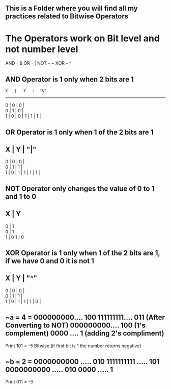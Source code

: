 ## This is a Folder where you will find all my practices related to Bitwise Operators


# The Operators work on Bit level and not number level

AND     - &
OR      - |
NOT     - ~
XOR     - ^

AND Operator is 1 only when 2 bits are 1
----------------------------------------

    X   |   Y   |  "&"
------------------------
   0    |   0   |   0  |   
   0    |   1   |   0  |                                                               
   1    |   0   |   0  |
   1    |   1   |   1  |


OR Operator is 1 only when 1 of the 2 bits are 1
-------------------------------------------------

X   |    Y   |    "|"
------------------------
0    |   0   |   0  |   
0    |   1   |   1  |                                                               
1    |   0   |   1  |
1    |   1   |   1  |

NOT Operator only changes the value of 0 to 1 and 1 to 0
---------------------------------------------------------

 X   |   Y
------------------------
0    |   1   
0    |   1                                                              
1    |   0
1    |   0

XOR Operator is 1 only when 1 of the 2 bits are 1, if we have 0 and 0  it is not 1
-------------------------------------------------

X   |    Y   |    "^"
------------------------
0    |   0   |   0  |   
0    |   1   |   1  |                                                               
1    |   0   |   1  |
1    |   1   |   0  |

~a = 4 = 000000000.... 100
         111111111.... 011  (After Converting to NOT)
         000000000.... 100  (1's complement)
         0000     ....   1  (adding 2's compliment)
---------------------------------------------------------
Print                  101 = -5 Bitwise (if first bit is 1 the number returns negative)

~b = 2 = 0000000000 ..... 010
         1111111111 ..... 101
         0000000000 ..... 010
         0000       .....   1
-----------------------------------------------------------
Print                     011 = -3

